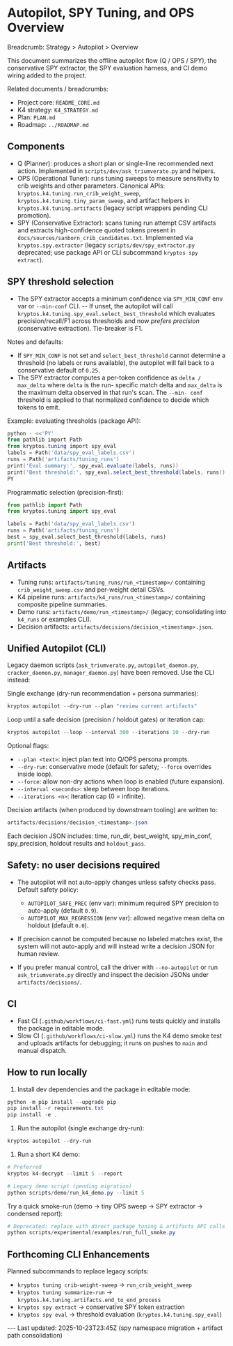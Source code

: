 # Autopilot, SPY Tuning, and OPS Overview
Breadcrumb: Strategy > Autopilot > Overview

This document summarizes the offline autopilot flow (Q / OPS / SPY), the conservative SPY extractor,
the SPY evaluation harness, and CI demo wiring added to the project.

Related documents / breadcrumbs:

- Project core: `README_CORE.md`
- K4 strategy: `K4_STRATEGY.md`
- Plan: `PLAN.md`
- Roadmap: `../ROADMAP.md`

## Components

- Q (Planner): produces a short plan or single-line recommended next action. Implemented in
`scripts/dev/ask_triumverate.py` and helpers.
- OPS (Operational Tuner): runs tuning sweeps to measure sensitivity to crib weights and other
parameters. Canonical APIs: `kryptos.k4.tuning.run_crib_weight_sweep`,
`kryptos.k4.tuning.tiny_param_sweep`, and artifact helpers in `kryptos.k4.tuning.artifacts` (legacy
script wrappers pending CLI promotion).
- SPY (Conservative Extractor): scans tuning run attempt CSV artifacts and extracts high-confidence
quoted tokens present in `docs/sources/sanborn_crib_candidates.txt`. Implemented via
`kryptos.spy.extractor` (legacy `scripts/dev/spy_extractor.py` deprecated; use package API or CLI
subcommand `kryptos spy extract`).

## SPY threshold selection

- The SPY extractor accepts a minimum confidence via `SPY_MIN_CONF` env var or `--min-conf` CLI.
-- If unset, the autopilot will call `kryptos.k4.tuning.spy_eval.select_best_threshold` which
evaluates precision/recall/F1 across thresholds and now *prefers precision* (conservative
extraction). Tie-breaker is F1.

Notes and defaults:

- If `SPY_MIN_CONF` is not set and `select_best_threshold` cannot determine a threshold (no labels
or runs available), the autopilot will fall back to a conservative default of `0.25`.
- The SPY extractor computes a per-token confidence as `delta / max_delta` where `delta` is the run-
specific match delta and `max_delta` is the maximum delta observed in that run's scan. The `--min-
conf` threshold is applied to that normalized confidence to decide which tokens to emit.

Example: evaluating thresholds (package API):

```powershell
python - <<'PY'
from pathlib import Path
from kryptos.tuning import spy_eval
labels = Path('data/spy_eval_labels.csv')
runs = Path('artifacts/tuning_runs')
print('Eval summary:', spy_eval.evaluate(labels, runs))
print('Best threshold:', spy_eval.select_best_threshold(labels, runs))
PY
```

Programmatic selection (precision-first):

```python
from pathlib import Path
from kryptos.tuning import spy_eval

labels = Path('data/spy_eval_labels.csv')
runs = Path('artifacts/tuning_runs')
best = spy_eval.select_best_threshold(labels, runs)
print('Best threshold:', best)
```

## Artifacts

- Tuning runs: `artifacts/tuning_runs/run_<timestamp>/` containing `crib_weight_sweep.csv` and
per-weight detail CSVs.
- K4 pipeline runs: `artifacts/k4_runs/run_<timestamp>/` containing composite pipeline summaries.
- Demo runs: `artifacts/demo/run_<timestamp>/` (legacy; consolidating into `k4_runs` or examples
CLI).
- Decision artifacts: `artifacts/decisions/decision_<timestamp>.json`.

## Unified Autopilot (CLI)

Legacy daemon scripts (`ask_triumverate.py`, `autopilot_daemon.py`, `cracker_daemon.py`,
`manager_daemon.py`) have been removed. Use the CLI instead:

Single exchange (dry-run recommendation + persona summaries):

```powershell
kryptos autopilot --dry-run --plan "review current artifacts"
```

Loop until a safe decision (precision / holdout gates) or iteration cap:

```powershell
kryptos autopilot --loop --interval 300 --iterations 10 --dry-run
```

Optional flags:

- `--plan <text>`: inject plan text into Q/OPS persona prompts.
- `--dry-run`: conservative mode (default for safety; `--force` overrides inside loop).
- `--force`: allow non-dry actions when loop is enabled (future expansion).
- `--interval <seconds>`: sleep between loop iterations.
- `--iterations <n>`: iteration cap (0 = infinite).

Decision artifacts (when produced by downstream tooling) are written to:

```powershell
artifacts/decisions/decision_<timestamp>.json
```

Each decision JSON includes: time, run_dir, best_weight, spy_min_conf, spy_precision, holdout
results and `holdout_pass`.

## Safety: no user decisions required

- The autopilot will not auto-apply changes unless safety checks pass. Default safety policy:

  - `AUTOPILOT_SAFE_PREC` (env var): minimum required SPY precision to auto-apply (default `0.9`).
  - `AUTOPILOT_MAX_REGRESSION` (env var): allowed negative mean delta on holdout (default `0.0`).

- If precision cannot be computed because no labeled matches exist, the system will not auto-apply
and will instead write a decision JSON for human review.

- If you prefer manual control, call the driver with `--no-autopilot` or run `ask_triumverate.py`
directly and inspect the decision JSONs under `artifacts/decisions/`.

## CI

- Fast CI (`.github/workflows/ci-fast.yml`) runs tests quickly and installs the package in editable
mode.
- Slow CI (`.github/workflows/ci-slow.yml`) runs the K4 demo smoke test and uploads artifacts for
debugging; it runs on pushes to `main` and manual dispatch.

## How to run locally

1. Install dev dependencies and the package in editable mode:

```powershell
python -m pip install --upgrade pip
pip install -r requirements.txt
pip install -e .
```

1. Run the autopilot (single exchange dry-run):

```powershell
kryptos autopilot --dry-run
```

1. Run a short K4 demo:

```powershell
# Preferred
kryptos k4-decrypt --limit 5 --report

# Legacy demo script (pending migration)
python scripts/demo/run_k4_demo.py --limit 5
```

Try a quick smoke-run (demo → tiny OPS sweep → SPY extractor → condensed report):

```powershell
# Deprecated: replace with direct package tuning & artifacts API calls (forthcoming CLI)
python scripts/experimental/examples/run_full_smoke.py
```

## Forthcoming CLI Enhancements

Planned subcommands to replace legacy scripts:

- `kryptos tuning crib-weight-sweep` → `run_crib_weight_sweep`
- `kryptos tuning summarize-run` → `kryptos.k4.tuning.artifacts.end_to_end_process`
- `kryptos spy extract` → conservative SPY token extraction
- `kryptos spy eval` → threshold evaluation (`kryptos.k4.tuning.spy_eval`)

--- Last updated: 2025-10-23T23:45Z (spy namespace migration + artifact path consolidation)
